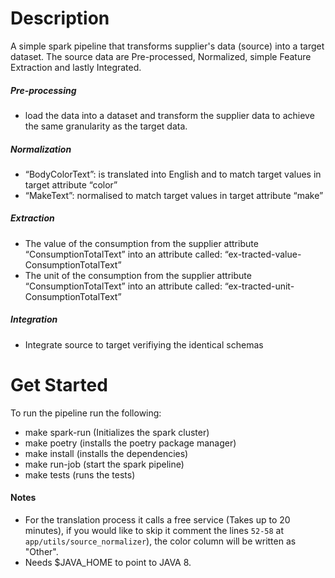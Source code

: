 # Description
A simple spark pipeline that transforms supplier's data (source) into a target dataset. The source data are Pre-processed, Normalized, simple Feature Extraction and lastly Integrated.

##### Pre-processing
- load the data into a dataset and transform the supplier data to achieve the same granularity as the target data.

##### Normalization 
- “BodyColorText”: is translated into English and to match target values in target attribute “color”
- “MakeText”:  normalised to match target values in target attribute “make”

##### Extraction 
- The value of the consumption from the supplier attribute “ConsumptionTotalText” into an attribute called: “ex-tracted-value-ConsumptionTotalText”
- The unit of the consumption from the supplier attribute “ConsumptionTotalText” into an attribute called: “ex-tracted-unit-ConsumptionTotalText”

##### Integration
- Integrate source to target verifiying the identical schemas


# Get Started 

To run the pipeline run the following:
 - make spark-run (Initializes the spark cluster)
 - make poetry (installs the poetry package manager)
 - make install (installs the dependencies)
 - make run-job (start the spark pipeline)
 - make tests (runs the tests)


#### Notes
- For the translation process it calls a free service (Takes up to 20 minutes), if you would like to skip it comment the lines `52-58` at `app/utils/source_normalizer`), the color column will be written as "Other".
- Needs $JAVA_HOME to point to JAVA 8.

